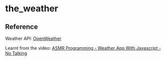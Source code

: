# the_weather



## Reference

Weather API: [OpenWeather](https://openweathermap.org/)

Learnt from the video: [ASMR Programming - Weather App With Javascript - No Talking](https://youtu.be/iILFBGm_I9M)
